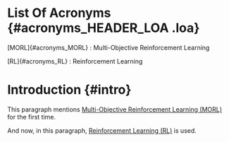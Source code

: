# List Of Acronyms {#acronyms_HEADER_LOA .loa}

[MORL]{#acronyms_MORL}
:   Multi-Objective Reinforcement Learning

[RL]{#acronyms_RL}
:   Reinforcement Learning

# Introduction {#intro}

This paragraph mentions [Multi-Objective Reinforcement Learning (MORL)](#acronyms_MORL) for the first time.

And now, in this paragraph, [Reinforcement Learning (RL)](#acronyms_RL) is used.
